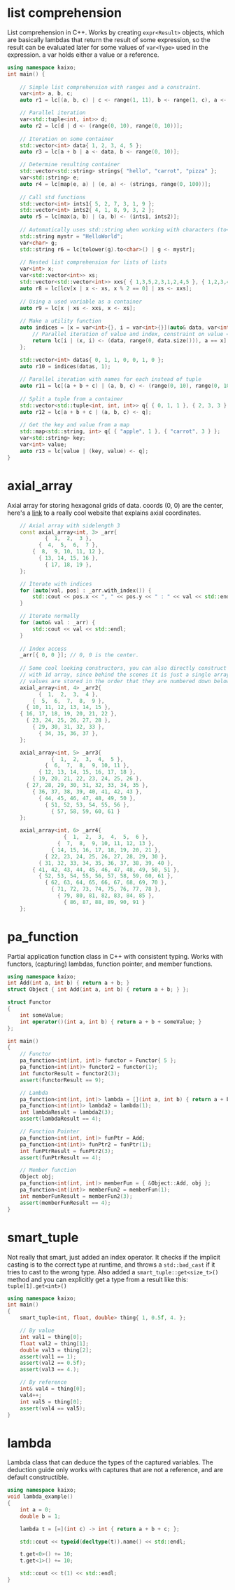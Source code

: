 # list comprehension
 List comprehension in C++. Works by creating `expr<Result>` objects, which are basically lambdas that return the result of some expression, so the result can be evaluated later for some values of `var<Type>` used in the expression. a var holds either a value or a reference.
```cpp
using namespace kaixo;
int main() {
    
    // Simple list comprehension with ranges and a constraint.
    var<int> a, b, c;
    auto r1 = lc[(a, b, c) | c <- range(1, 11), b <- range(1, c), a <- range(1, b), a*a + b*b == c*c];

    // Parallel iteration
    var<std::tuple<int, int>> d;
    auto r2 = lc[d | d <- (range(0, 10), range(0, 10))];
    
    // Iteration on some container
    std::vector<int> data{ 1, 2, 3, 4, 5 };
    auto r3 = lc[a + b | a <- data, b <- range(0, 10)];

    // Determine resulting container
    std::vector<std::string> strings{ "hello", "carrot", "pizza" };
    var<std::string> e;
    auto r4 = lc[map(e, a) | (e, a) <- (strings, range(0, 100))]; 
    
    // Call std functions
    std::vector<int> ints1{ 5, 2, 7, 3, 1, 9 };
    std::vector<int> ints2{ 4, 1, 8, 9, 3, 2 };
    auto r5 = lc[max(a, b) | (a, b) <- (ints1, ints2)];
    
    // Automatically uses std::string when working with characters (to<char>() because tolower() returns int)
    std::string mystr = "HelloWorld";
    var<char> g;
    std::string r6 = lc[tolower(g).to<char>() | g <- mystr];
    
    // Nested list comprehension for lists of lists
    var<int> x;
    var<std::vector<int>> xs;
    std::vector<std::vector<int>> xxs{ { 1,3,5,2,3,1,2,4,5 }, { 1,2,3,4,5,6,7,8,9 }, { 1,2,4,2,1,6,3,1,3,2,3,6 } };
    auto r8 = lc[lcv[x | x <- xs, x % 2 == 0] | xs <- xxs];
    
    // Using a used variable as a container
    auto r9 = lc[x | xs <- xxs, x <- xs];
    
    // Make a utility function
    auto indices = [x = var<int>{}, i = var<int>{}](auto& data, var<int> a) mutable {
        // Parallel iteration of value and index, constraint on value == argument, store index.
        return lc[i | (x, i) <- (data, range(0, data.size())), a == x];
    };

    std::vector<int> datas{ 0, 1, 1, 0, 0, 1, 0 };
    auto r10 = indices(datas, 1);
    
    // Parallel iteration with names for each instead of tuple
    auto r11 = lc[(a + b + c) | (a, b, c) <- (range(0, 10), range(0, 10), range(0, 10))];
    
    // Split a tuple from a container
    std::vector<std::tuple<int, int, int>> q{ { 0, 1, 1 }, { 2, 3, 3 } };
    auto r12 = lc[a + b + c | (a, b, c) <- q];
    
    // Get the key and value from a map
    std::map<std::string, int> q{ { "apple", 1 }, { "carrot", 3 } };
    var<std::string> key;
    var<int> value;
    auto r13 = lc[value | (key, value) <- q];
}
```
# axial_array
 Axial array for storing hexagonal grids of data. coords (0, 0) are the center, here's a [link](https://www.redblobgames.com/grids/hexagons/#coordinates-axial) to a really cool website that explains axial coordinates.
```cpp
    // Axial array with sidelength 3
    const axial_array<int, 3> _arr{
            {  1,  2,  3 },
          {  4,  5,  6,  7 },
        {  8,  9, 10, 11, 12 },
          { 13, 14, 15, 16 },
            { 17, 18, 19 },
    };

    // Iterate with indices
    for (auto[val, pos] : _arr.with_index()) {
        std::cout << pos.x << ", " << pos.y << " : " << val << std::endl;
    }

    // Iterate normally
    for (auto& val : _arr) {
        std::cout << val << std::endl;
    }
    
    // Index access
    _arr[{ 0, 0 }]; // 0, 0 is the center.
    
    // Some cool looking constructors, you can also directly construct
    // with 1d array, since behind the scenes it is just a single array.
    // values are stored in the order that they are numbered down below.
    axial_array<int, 4> _arr2{
          {  1,  2,  3,  4 },
        {  5,  6,  7,  8,  9 },
      { 10, 11, 12, 13, 14, 15 },
    { 16, 17, 18, 19, 20, 21, 22 },
      { 23, 24, 25, 26, 27, 28 },
        { 29, 30, 31, 32, 33 },
          { 34, 35, 36, 37 },
    };

    axial_array<int, 5> _arr3{
              {  1,  2,  3,  4,  5 },
            {  6,  7,  8,  9, 10, 11 },
          { 12, 13, 14, 15, 16, 17, 18 },
        { 19, 20, 21, 22, 23, 24, 25, 26 },
      { 27, 28, 29, 30, 31, 32, 33, 34, 35 },
        { 36, 37, 38, 39, 40, 41, 42, 43 },
          { 44, 45, 46, 47, 48, 49, 50 },
            { 51, 52, 53, 54, 55, 56 },
              { 57, 58, 59, 60, 61 }
    };

    axial_array<int, 6> _arr4{
                  {  1,  2,  3,  4,  5,  6 },
                {  7,  8,  9, 10, 11, 12, 13 },
              { 14, 15, 16, 17, 18, 19, 20, 21 },
            { 22, 23, 24, 25, 26, 27, 28, 29, 30 },
          { 31, 32, 33, 34, 35, 36, 37, 38, 39, 40 },
        { 41, 42, 43, 44, 45, 46, 47, 48, 49, 50, 51 },
          { 52, 53, 54, 55, 56, 57, 58, 59, 60, 61 },
            { 62, 63, 64, 65, 66, 67, 68, 69, 70 },
              { 71, 72, 73, 74, 75, 76, 77, 78 },
                { 79, 80, 81, 82, 83, 84, 85 },
                  { 86, 87, 88, 89, 90, 91 }
    };
```
# pa_function
 Partial application function class in C++ with consistent typing. Works with functors, (capturing) lambdas, function pointer, and member functions. 
```cpp
using namespace kaixo;
int Add(int a, int b) { return a + b; }
struct Object { int Add(int a, int b) { return a + b; } };

struct Functor
{
    int someValue;
    int operator()(int a, int b) { return a + b + someValue; }
};

int main()
{
    // Functor
    pa_function<int(int, int)> functor = Functor{ 5 };
    pa_function<int(int)> functor2 = functor(1);
    int functorResult = functor2(3);
    assert(functorResult == 9);

    // Lambda
    pa_function<int(int, int)> lambda = [](int a, int b) { return a + b; };
    pa_function<int(int)> lambda2 = lambda(1);
    int lambdaResult = lambda2(3);
    assert(lambdaResult == 4);

    // Function Pointer
    pa_function<int(int, int)> funPtr = Add;
    pa_function<int(int)> funPtr2 = funPtr(1);
    int funPtrResult = funPtr2(3);
    assert(funPtrResult == 4);

    // Member function
    Object obj;
    pa_function<int(int, int)> memberFun = { &Object::Add, obj };
    pa_function<int(int)> memberFun2 = memberFun(1);
    int memberFunResult = memberFun2(3);
    assert(memberFunResult == 4);
}
```

# smart_tuple
 Not really that smart, just added an index operator. It checks if the implicit casting is to the correct type at runtime, and throws a ```std::bad_cast``` if it tries to cast to the wrong type. Also added a ```smart_tuple::get<size_t>()``` method and you can explicitly get a type from a result like this: ```tuple[1].get<int>()```
```cpp
using namespace kaixo;
int main()
{
	smart_tuple<int, float, double> thing{ 1, 0.5f, 4. };

	// By value
	int val1 = thing[0];
	float val2 = thing[1];
	double val3 = thing[2];
	assert(val1 == 1);
	assert(val2 == 0.5f);
	assert(val3 == 4.);

	// By reference
	int& val4 = thing[0];
	val4++;
	int val5 = thing[0];
	assert(val4 == val5);
}
```

# lambda
 Lambda class that can deduce the types of the captured variables. The deduction guide only works with captures that are not a reference, and are default constructible.
```cpp
using namespace kaixo;
void lambda_example()
{
    int a = 0;
    double b = 1;

    lambda t = [=](int c) -> int { return a + b + c; };

    std::cout << typeid(decltype(t)).name() << std::endl;

    t.get<0>() += 10;
	t.get<1>() += 10;

    std::cout << t(1) << std::endl;
}
```
